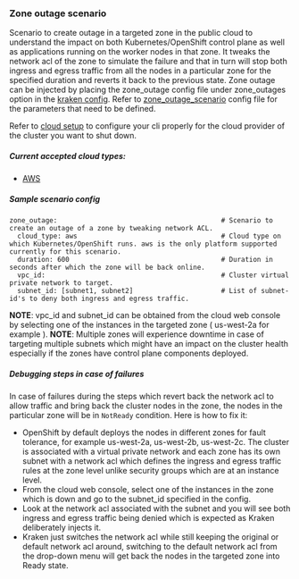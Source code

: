### Zone outage scenario
Scenario to create outage in a targeted zone in the public cloud to understand the impact on both Kubernetes/OpenShift control plane as well as applications running on the worker nodes in that zone. It tweaks the network acl of the zone to simulate the failure and that in turn will stop both ingress and egress traffic from all the nodes in a particular zone for the specified duration and reverts it back to the previous state. Zone outage can be injected by placing the zone_outage config file under zone_outages option in the [kraken config](https://github.com/redhat-chaos/krkn/blob/main/config/config.yaml). Refer to [zone_outage_scenario](https://github.com/redhat-chaos/krkn/blob/main/scenarios/zone_outage.yaml) config file for the parameters that need to be defined.

Refer to [cloud setup](cloud_setup.md) to configure your cli properly for the cloud provider of the cluster you want to shut down.

##### Current accepted cloud types:
* [AWS](cloud_setup.md#aws)

##### Sample scenario config
```
zone_outage:                                         # Scenario to create an outage of a zone by tweaking network ACL.
  cloud_type: aws                                    # Cloud type on which Kubernetes/OpenShift runs. aws is the only platform supported currently for this scenario.
  duration: 600                                      # Duration in seconds after which the zone will be back online.
  vpc_id:                                            # Cluster virtual private network to target.
  subnet_id: [subnet1, subnet2]                      # List of subnet-id's to deny both ingress and egress traffic.
```

**NOTE**: vpc_id and subnet_id can be obtained from the cloud web console by selecting one of the instances in the targeted zone ( us-west-2a for example ).
**NOTE**: Multiple zones will experience downtime in case of targeting multiple subnets which might have an impact on the cluster health especially if the zones have control plane components deployed.

##### Debugging steps in case of failures
In case of failures during the steps which revert back the network acl to allow traffic and bring back the cluster nodes in the zone, the nodes in the particular zone will be in `NotReady` condition. Here is how to fix it:
- OpenShift by default deploys the nodes in different zones for fault tolerance, for example us-west-2a, us-west-2b, us-west-2c. The cluster is associated with a virtual private network and each zone has its own subnet with a network acl which defines the ingress and egress traffic rules at the zone level unlike security groups which are at an instance level.
- From the cloud web console, select one of the instances in the zone which is down and go to the subnet_id specified in the config.
- Look at the network acl associated with the subnet and you will see both ingress and egress traffic being denied which is expected as Kraken deliberately injects it.
- Kraken just switches the network acl while still keeping the original or default network acl around, switching to the default network acl from the drop-down menu will get back the nodes in the targeted zone into Ready state.
